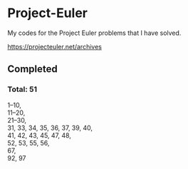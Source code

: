 # Project-Euler

My codes for the Project Euler problems that I have solved.

https://projecteuler.net/archives


## Completed
### Total: 51
1–10,  
11–20,  
21–30,  
31, 33, 34, 35, 36, 37, 39, 40,  
41, 42, 43, 45, 47, 48,  
52, 53, 55, 56,  
67,  
92, 97
